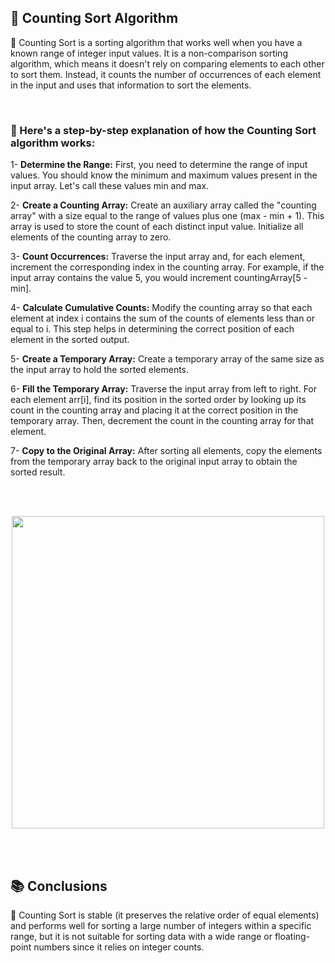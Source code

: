 <h2>📍 Counting Sort Algorithm</h2>

<p>🔹 Counting Sort is a sorting algorithm that works well when you have a known range of integer input values. It is a non-comparison sorting algorithm, which means it doesn't rely on comparing elements to each other to sort them. Instead, it counts the number of occurrences of each element in the input and uses that information to sort the elements.</p>
<br />

<h3>📝 Here's a step-by-step explanation of how the Counting Sort algorithm works:</h3>

<p>1- <b>Determine the Range:</b> First, you need to determine the range of input values. You should know the minimum and maximum values present in the input array. Let's call these values min and max.</p>
<p>2- <b>Create a Counting Array:</b> Create an auxiliary array called the "counting array" with a size equal to the range of values plus one (max - min + 1). This array is used to store the count of each distinct input value. Initialize all elements of the counting array to zero.</p>
<p>3- <b>Count Occurrences:</b> Traverse the input array and, for each element, increment the corresponding index in the counting array. For example, if the input array contains the value 5, you would increment countingArray[5 - min].</p>
<p>4- <b>Calculate Cumulative Counts:</b> Modify the counting array so that each element at index i contains the sum of the counts of elements less than or equal to i. This step helps in determining the correct position of each element in the sorted output.</p>
<p>5- <b>Create a Temporary Array:</b> Create a temporary array of the same size as the input array to hold the sorted elements.</p>
<p>6- <b>Fill the Temporary Array:</b> Traverse the input array from left to right. For each element arr[i], find its position in the sorted order by looking up its count in the counting array and placing it at the correct position in the temporary array. Then, decrement the count in the counting array for that element.</p>
<p>7- <b>Copy to the Original Array:</b> After sorting all elements, copy the elements from the temporary array back to the original input array to obtain the sorted result.</p>
<br />
<br />
<p align="center">
  <image src="https://www.boardinfinity.com/blog/content/images/2023/03/Counting-sort.png" width="500" />
</p>
<br />
<br />
<h2>📚 Conclusions</h2>
    
<p>🔸 Counting Sort is stable (it preserves the relative order of equal elements) and performs well for sorting a large number of integers within a specific range, but it is not suitable for sorting data with a wide range or floating-point numbers since it relies on integer counts.</p>
